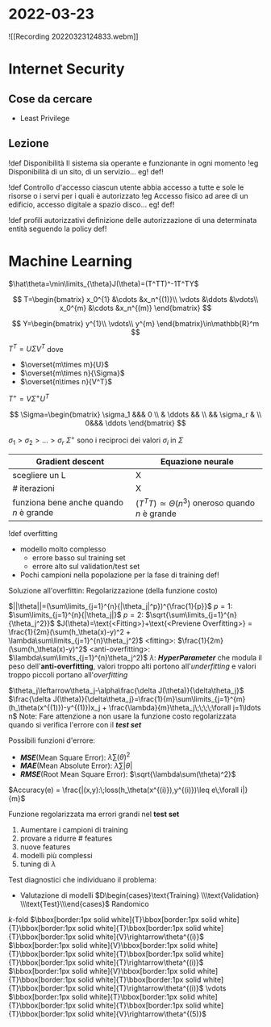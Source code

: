 # 2022-03-23
![[Recording 20220323124833.webm]]
# Internet Security
## Cose da cercare
- Least Privilege
## Lezione
!def Disponibilità
Il sistema sia operante e funzionante in ogni momento
!eg
Disponibilità di un sito, di un servizio...
eg!
def!

!def Controllo d'accesso
ciascun utente abbia accesso a tutte e sole le risorse o i servi per i quali è autorizzato
!eg
Accesso fisico ad aree di un edificio, accesso digitale a spazio disco...
eg!
def!

!def profili autorizzativi
definizione delle autorizzazione di una determinata entità seguendo la policy
def!
# Machine Learning
$\hat\theta=\min\limits_{\theta}J(\theta)=(T^TT)^-1T^TY$

$$
T=\begin{bmatrix}
x_0^{1} &\cdots &x_n^{(1)}\\
\vdots  &\ddots &\vdots\\
x_0^{m} &\cdots &x_n^{(m)}
\end{bmatrix}
$$

$$
Y=\begin{bmatrix}
y^{1}\\
\vdots\\
y^{m}
\end{bmatrix}\in\mathbb{R}^m
$$

$T^T=U\Sigma V^T$
dove

- $\overset{m\times m}{U}$
- $\overset{m\times n}{\Sigma}$
- $\overset{n\times n}{V^T}$

$T^+=V\Sigma^+U^T$

$$
\Sigma=\begin{bmatrix}
\sigma_1 &&& 0 \\
& \ddots && \\
&& \sigma_r & \\
0&&& \ddots
\end{bmatrix}
$$

$\sigma_1>\sigma_2>\ldots>\sigma_r$
$\Sigma^+$ sono i reciproci dei valori $\sigma_i$ in $\Sigma$

| Gradient descent                        | Equazione neurale                                     |
| --------------------------------------- | ----------------------------------------------------- |
| scegliere un L                          | X                                                     |
| # iterazioni                            | X                                                     |
| funziona bene anche quando $n$ è grande | $(T^TT)\simeq\Theta(n^3)$ oneroso quando $n$ è grande |

!def overfitting
- modello molto complesso
	- errore basso sul training set
	- errore alto sul validation/test set
- Pochi campioni nella popolazione per la fase di training
def!

Soluzione all'overfittin: Regolarizzazione (della funzione costo)

$||\theta||=(\sum\limits_{j=1}^{n}{|\theta_j|^p})^{\frac{1}{p}}$
$p=1$: $\sum\limits_{j=1}^{n}{|\theta_j|}$
$p=2$: $\sqrt{\sum\limits_{j=1}^{n}{\theta_j^2}}$
$J(\theta)=\text{<Fitting>}+\text{<Previene Overfitting>} = \frac{1}{2m}(\sum(h_\theta(x)-y)^2 + \lambda\sum\limits_{j=1}^{n}\theta_j^2)$
$\text{<fitting>}$: $\frac{1}{2m}(\sum(h_\theta(x)-y)^2$
$\text{<anti-overfitting>}$: $\lambda\sum\limits_{j=1}^{n}\theta_j^2)$
$\lambda$: ***HyperParameter*** che modula il peso dell'**anti-overfitting**, valori troppo alti portono all'*underfitting* e valori troppo piccoli portano all'*overfitting*

$\theta_j\leftarrow\theta_j-\alpha\frac{\delta J(\theta)}{\delta\theta_j}$
$\frac{\delta J(\theta)}{\delta\theta_j}=\frac{1}{m}\sum\limits_{j=1}^{m}(h_\theta(x^{(1)})-y^{(1)})x_j + \frac{\lambda}{m}\theta_j\;\;\;\;\forall j=1\ldots n$
Note:
Fare attenzione a non usare la funzione costo regolarizzata quando si verifica l'errore con il ***test set***

Possibili funzioni d'errore:
- ***MSE***(Mean Square Error): $\lambda\sum(\theta)^2$
- ***MAE***(Mean Absolute Error): $\lambda\sum|\theta|$
- ***RMSE***(Root Mean Square Error): $\sqrt{\lambda\sum(\theta)^2}$

$Accuracy(e) = \frac{|(x,y):\;loss(h_\theta(x^{(i)}),y^{(i)})\leq e\;\forall i|}{m}$

Funzione regolarizzata ma errori grandi nel **test set**
1. Aumentare i campioni di training
2. provare a ridurre # features
3. nuove features
4. modelli più complessi
5. tuning di $\lambda$

Test diagnostici che individuano il problema:
- Valutazione di modelli
  $D\begin{cases}\text{Training} \\\text{Validation} \\\text{Test}\\\end{cases}$
  Randomico

$k$-fold
$\bbox[border:1px solid white]{T}\bbox[border:1px solid white]{T}\bbox[border:1px solid white]{T}\bbox[border:1px solid white]{T}\bbox[border:1px solid white]{V}\rightarrow\theta^{(i)}$
$\bbox[border:1px solid white]{V}\bbox[border:1px solid white]{T}\bbox[border:1px solid white]{T}\bbox[border:1px solid white]{T}\bbox[border:1px solid white]{T}\rightarrow\theta^{(i)}$
$\bbox[border:1px solid white]{V}\bbox[border:1px solid white]{T}\bbox[border:1px solid white]{T}\bbox[border:1px solid white]{T}\bbox[border:1px solid white]{T}\rightarrow\theta^{(i)}$
\vdots
$\bbox[border:1px solid white]{T}\bbox[border:1px solid white]{T}\bbox[border:1px solid white]{T}\bbox[border:1px solid white]{T}\bbox[border:1px solid white]{V}\rightarrow\theta^{(5)}$